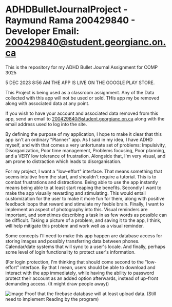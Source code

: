 # ADHDBulletJournalProject - Raymund Rama 200429840 - Developer Email: 200429840@student.georgianc.on.ca
This is the repository for my ADHD Bullet Journal Assignment for COMP 3025

5 DEC 2023 8:56 AM THE APP IS LIVE ON THE GOOGLE PLAY STORE.


This Project is being used as a classroom assignment. Any of the Data collected with this app will not be used or sold. THis app my be removed along with associated data at any point. 

If you wish to have your account and associated data removed from this app, send an email to 200429840@student.georgianc.on.ca along with the email address used to log into the site.

By defining the purpose of my application, I hope to make it clear that this app isn't an ordinary "Planner" app. As I said in my idea, I have ADHD myself, and with that comes a very unfortunate set of problems: Impulsivity, Disorganization, Poor time management, Problems focusing, Poor planning, and a VERY low tolerance of frustration. Alongside that, I'm very visual, and am prone to distraction which leads to disorganisation. 

For my project, I want a "low-effort" interface. That means something that seems intuitive from the start, and shouldn't require a tutorial. This is to combat frustrations and distractions. Being able to use the app instantly means being able to at least start reaping the benefits. Secondly I want to make the app visually rewarding and stimulating. This would entail customization for the user to make it more fun for them, along with positive feedback loops that reward and stimulate my feeble brain. Finally, I want to implement an aspect of photography into this. Visual reminders are important, and sometimes describing a task in as few words as possible can be difficult. Taking a picture of a problem, and saving it to the app, I think, will help mitigate this problem and work well as a visual reminder. 



Some concepts I'll need to make this app happen are database access for storing images and possibly transferring data between phones. Calendar/date systems that will sync to a user's locale. And finally, perhaps some level of login functionality to protect user's information. 



(For login protection, I'm thinking that should come second to the "low-effort" interface. By that I mean, users should be able to download and interact with the app immediately, while having the ability to password protect their account as an added option afterwards, instead of up-front demanding access. (It might draw people away))


![image](https://github.com/gepedrglass/ADHDBulletJournalProject/assets/141185742/4f6c7ce4-aa0e-4b12-b5a2-e90158531693)
Proof that the firebase database will at least upload data. (Still need to implement Reading by the program)
